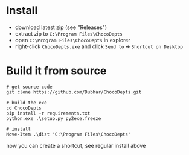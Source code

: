 # Install

* download latest zip (see "Releases")
* extract zip to `C:\Program Files\ChocoDepts`
* open `C:\Program Files\ChocoDepts` in explorer
* right-click `ChocoDepts.exe` and click `Send to` ➜ `Shortcut on Desktop`

# Build it from source
```shell
# get source code
git clone https://github.com/Dubhar/ChocoDepts.git

# build the exe
cd ChocoDepts
pip install -r requirements.txt
python.exe .\setup.py py2exe.freeze

# install
Move-Item .\dist 'C:\Program Files\ChocoDepts'
```
now you can create a shortcut, see regular install above 
